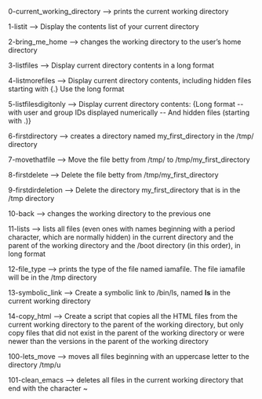 0-current_working_directory --> prints the current working directory

1-listit --> Display the contents list of your current directory

2-bring_me_home --> changes the working directory to the user’s home directory

3-listfiles --> Display current directory contents in a long format

4-listmorefiles --> Display current directory contents, including hidden files starting with {.} Use the long format

5-listfilesdigitonly --> Display current directory contents: {Long format -- with user and group IDs displayed numerically -- And hidden files (starting with .)}

6-firstdirectory --> creates a directory named my_first_directory in the /tmp/ directory

7-movethatfile --> Move the file betty from /tmp/ to /tmp/my_first_directory

8-firstdelete --> Delete the file betty from /tmp/my_first_directory

9-firstdirdeletion --> Delete the directory my_first_directory that is in the /tmp directory

10-back --> changes the working directory to the previous one

11-lists --> lists all files (even ones with names beginning with a period character, which are normally hidden) in the current directory and the parent of the working directory and the /boot directory (in this order), in long format

12-file_type --> prints the type of the file named iamafile. The file iamafile will be in the /tmp directory

13-symbolic_link --> Create a symbolic link to /bin/ls, named __ls__ in the current working directory

14-copy_html --> Create a script that copies all the HTML files from the current working directory to the parent of the working directory, but only copy files that did not exist in the parent of the working directory or were newer than the versions in the parent of the working directory

100-lets_move --> moves all files beginning with an uppercase letter to the directory /tmp/u

101-clean_emacs --> deletes all files in the current working directory that end with the character ~


